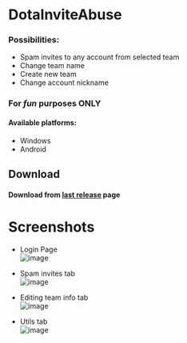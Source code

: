 # DotaInviteAbuse
### Possibilities:
- Spam invites to any account from selected team
- Change team name
- Create new team
- Change account nickname

### For *fun* purposes **ONLY**

#### Available platforms:
- Windows
- Android

## Download
#### Download from [last release](https://github.com/OnRaptor/DotaInviteAbuse/releases/latest) page

# Screenshots
- Login Page  
![image](https://github.com/OnRaptor/DotaInviteAbuse/assets/58369670/082d89a4-97be-4597-9672-928d9e5e772f)

- Spam invites tab  
![image](https://github.com/OnRaptor/DotaInviteAbuse/assets/58369670/0ede9a7b-12ce-4079-9fc7-ff2f0d03c65c)

- Editing team info tab  
![image](https://github.com/OnRaptor/DotaInviteAbuse/assets/58369670/757def7d-370f-4108-a672-41e4fbaf41ae)

- Utils tab  
![image](https://github.com/OnRaptor/DotaInviteAbuse/assets/58369670/0e76a241-3a50-43ea-84fb-0dd4c6e37415)

